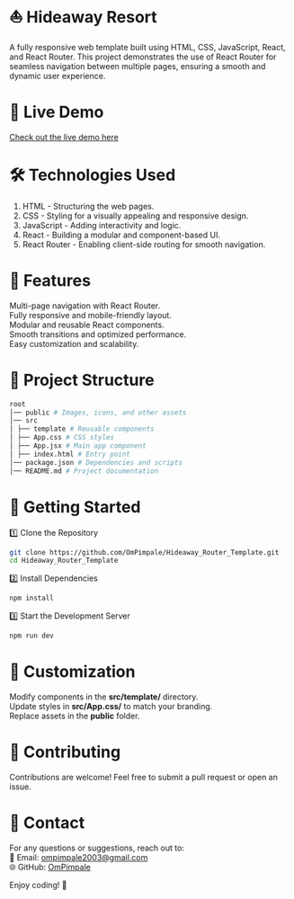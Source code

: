# ⛵ Hideaway Resort

A fully responsive web template built using HTML, CSS, JavaScript, React, and React Router. This project demonstrates the use of React Router for seamless navigation between multiple pages, ensuring a smooth and dynamic user experience.

# 🔗 Live Demo

<a href="https://om-pimpale-router.netlify.app/">Check out the live demo here</a>

# 🛠️ Technologies Used

1. HTML - Structuring the web pages.
   <br/>
2. CSS - Styling for a visually appealing and responsive design.
   <br/>
3. JavaScript - Adding interactivity and logic.
   <br/>
4. React - Building a modular and component-based UI.
   <br/>
5. React Router - Enabling client-side routing for smooth navigation.

# 📌 Features

Multi-page navigation with React Router.
<br/>
Fully responsive and mobile-friendly layout.
<br/>
Modular and reusable React components.
<br/>
Smooth transitions and optimized performance.
<br/>
Easy customization and scalability.

# 📂 Project Structure

```sh
root
│── public # Images, icons, and other assets
│── src
│ ├── template # Reusable components
│ ├── App.css # CSS styles
│ ├── App.jsx # Main app component
│ ├── index.html # Entry point
│── package.json # Dependencies and scripts
│── README.md # Project documentation
```

# 🚀 Getting Started

1️⃣ Clone the Repository

```sh
git clone https://github.com/OmPimpale/Hideaway_Router_Template.git
cd Hideaway_Router_Template
```

2️⃣ Install Dependencies

```sh
npm install
```

3️⃣ Start the Development Server

```sh
npm run dev
```

# 🎨 Customization

Modify components in the <strong>src/template/</strong> directory.
<br/>
Update styles in <strong>src/App.css/</strong> to match your branding.
<br/>
Replace assets in the <strong>public</strong> folder.

# 🤝 Contributing

Contributions are welcome! Feel free to submit a pull request or open an issue.

# 📧 Contact

For any questions or suggestions, reach out to:
<br/>
📩 Email: ompimpale2003@gmail.com
<br/>
🌐 GitHub: <a href="https://github.com/OmPimpale">OmPimpale</a>

Enjoy coding! 🚀
